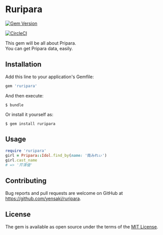 # Ruripara

[![Gem Version](https://badge.fury.io/rb/ruripara.svg)](https://badge.fury.io/rb/ruripara)

[![CircleCI](https://circleci.com/gh/yensaki/ruripara/tree/master.svg?style=svg)](https://circleci.com/gh/yensaki/ruripara/tree/master)

This gem will be all about Pripara.  
You can get Pripara data, easily.

## Installation

Add this line to your application's Gemfile:

```ruby
gem 'ruripara'
```

And then execute:

    $ bundle

Or install it yourself as:

    $ gem install ruripara

## Usage

```ruby
require 'ruripara'
girl = Pripara::Idol.find_by(name: '南みれぃ')
girl.cast_name
# => '芹澤優' 
```

## Contributing

Bug reports and pull requests are welcome on GitHub at https://github.com/yensaki/ruripara.

## License

The gem is available as open source under the terms of the [MIT License](https://opensource.org/licenses/MIT).

